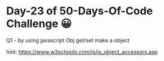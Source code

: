 # Day-23 of 50-Days-Of-Code Challenge 😀
 Q1 - by using javascript Obj get/set make a object

 hint:
https://www.w3schools.com/js/js_object_accessors.asp





 
